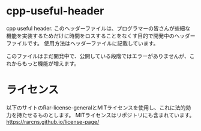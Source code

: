 # cpp-useful-header
cpp useful header.
このヘッダーファイルは、プログラマーの皆さんが些細な機能を実装するためだけに時間をロスすることをなくす目的で開発中のヘッダーファイルです。
使用方法はヘッダーファイルに記載しています。

このファイルはまだ開発中で、公開している段階ではエラーがありませんが、これからもっと機能が増えます。

# ライセンス
以下のサイトのRar-license-generalとMITライセンスを使用し、これに法的効力を持たせるものとします。
MITライセンスはリポジトリにも含まれています。
https://rarcns.github.io/license-page/
